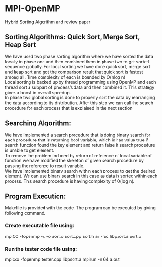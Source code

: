 # MPI-OpenMP
Hybrid Sorting Algorithm and review paper
## Sorting Algorithms: Quick Sort, Merge Sort, Heap Sort
We have used two phase sorting algorithm where we have sorted the data locally in phase
one and then combined them in phase two to get sorted sequence globally. For local sorting we have
done quick sort, merge sort and heap sort and got the comparison result that quick sort is fastest
among all. Time complexity of each is bounded by O(nlog n) <br />
Local sorting is backed up by thread programming using OpenMP and each thread sort a
subpart of process’s data and then combined it. This strategy gives a boost in overall speedup.  <br />
In phase two global sorting is done to properly sort the data by rearranging the data
according to its distribution. After this step we can call the search procedure for each process that is
explained in the next section.  <br />
## Searching Algorithm:
We have implemented a search procedure that is doing binary search for each procedure that
is returning bool variable, which is has value true if search function found the key element and
return false if search procedure is unable to get element. <br />
To remove the problem induced by return of reference of local variable of function we have
modified the skeleton of given search procedure by passing the reference to result variable. <br />
We have implemented binary search within each process to get the desired element. We can
use binary search in this case as data is sorted within each process. This search procedure is having
complexity of O(log n). <br />

## Program Execution:
Makefile is provided with the code. The program can be executed by giving following
command.
### Create executable file using:
mpiCC -fopenmp -c -o sort.o sort.cpp sort.h
ar -rsc libpsort.a sort.o
### Run the tester code file using:
mpicxx -fopenmp tester.cpp libpsort.a
mpirun -n 64 a.out
